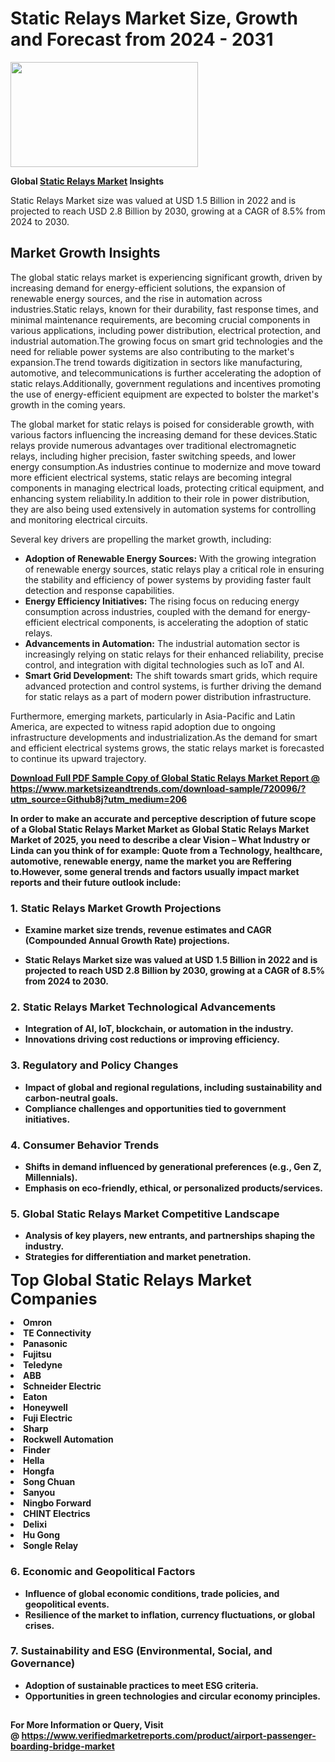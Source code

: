 <H1>Static Relays Market Size, Growth and Forecast from 2024 - 2031</H1><img class="aligncenter size-medium wp-image-584254" src="https://thirdeyenews.in/wp-content/uploads/2024/09/Global-Market-Research-300x168.jpeg" alt="" width="300" height="168" /><p><strong>Global&nbsp;<a href="https://www.marketsizeandtrends.com/download-sample/720096/?utm_source=Github8j?utm_medium=206">Static Relays Market</a> Insights</strong></p><p>Static Relays Market size was valued at USD 1.5 Billion in 2022 and is projected to reach USD 2.8 Billion by 2030, growing at a CAGR of 8.5% from 2024 to 2030.</p><p><h2>Market Growth Insights</h2> <p>The global static relays market is experiencing significant growth, driven by increasing demand for energy-efficient solutions, the expansion of renewable energy sources, and the rise in automation across industries.Static relays, known for their durability, fast response times, and minimal maintenance requirements, are becoming crucial components in various applications, including power distribution, electrical protection, and industrial automation.The growing focus on smart grid technologies and the need for reliable power systems are also contributing to the market's expansion.The trend towards digitization in sectors like manufacturing, automotive, and telecommunications is further accelerating the adoption of static relays.Additionally, government regulations and incentives promoting the use of energy-efficient equipment are expected to bolster the market's growth in the coming years.</p> <p><strong><a href="#"></a></strong></p> <p>The global market for static relays is poised for considerable growth, with various factors influencing the increasing demand for these devices.Static relays provide numerous advantages over traditional electromagnetic relays, including higher precision, faster switching speeds, and lower energy consumption.As industries continue to modernize and move toward more efficient electrical systems, static relays are becoming integral components in managing electrical loads, protecting critical equipment, and enhancing system reliability.In addition to their role in power distribution, they are also being used extensively in automation systems for controlling and monitoring electrical circuits.</p> <p>Several key drivers are propelling the market growth, including:</p> <ul> <li><strong>Adoption of Renewable Energy Sources:</strong> With the growing integration of renewable energy sources, static relays play a critical role in ensuring the stability and efficiency of power systems by providing faster fault detection and response capabilities.</li> <li><strong>Energy Efficiency Initiatives:</strong> The rising focus on reducing energy consumption across industries, coupled with the demand for energy-efficient electrical components, is accelerating the adoption of static relays.</li> <li><strong>Advancements in Automation:</strong> The industrial automation sector is increasingly relying on static relays for their enhanced reliability, precise control, and integration with digital technologies such as IoT and AI.</li> <li><strong>Smart Grid Development:</strong> The shift towards smart grids, which require advanced protection and control systems, is further driving the demand for static relays as a part of modern power distribution infrastructure.</li> </ul> <p>Furthermore, emerging markets, particularly in Asia-Pacific and Latin America, are expected to witness rapid adoption due to ongoing infrastructure developments and industrialization.As the demand for smart and efficient electrical systems grows, the static relays market is forecasted to continue its upward trajectory.</p> <p><strong><a href="#"></p><p><span class=""><strong>Download Full PDF Sample Copy of Global Static Relays Market Report</strong> @ <a href="https://www.marketsizeandtrends.com/download-sample/720096/?utm_source=Github8j?utm_medium=206" target="_blank">https://www.marketsizeandtrends.com/download-sample/720096/?utm_source=Github8j?utm_medium=206</a></span></p><p>In order to make an accurate and perceptive description of future scope of a Global&nbsp;Static Relays Market Market as Global&nbsp;Static Relays Market Market of 2025, you need to describe a clear Vision &ndash; What Industry or Linda can you think of for example: Quote from a Technology, healthcare, automotive, renewable energy, name the market you are Reffering to.However, some general trends and factors usually impact market reports and their future outlook include:</p><h3>1.&nbsp;<strong>Static Relays Market Growth Projections</strong></h3><ul><li>Examine market size trends, revenue estimates and CAGR (Compounded Annual Growth Rate) projections.</li><li><p>Static Relays Market size was valued at USD 1.5 Billion in 2022 and is projected to reach USD 2.8 Billion by 2030, growing at a CAGR of 8.5% from 2024 to 2030.</p></li></ul><h3>2.&nbsp;<strong>Static Relays Market Technological Advancements</strong></h3><ul><li>Integration of AI, IoT, blockchain, or automation in the industry.</li><li>Innovations driving cost reductions or improving efficiency.</li></ul><h3>3.&nbsp;<strong>Regulatory and Policy Changes</strong></h3><ul><li>Impact of global and regional regulations, including sustainability and carbon-neutral goals.</li><li>Compliance challenges and opportunities tied to government initiatives.</li></ul><h3>4.&nbsp;<strong>Consumer Behavior Trends</strong></h3><ul><li>Shifts in demand influenced by generational preferences (e.g., Gen Z, Millennials).</li><li>Emphasis on eco-friendly, ethical, or personalized products/services.</li></ul><h3>5.&nbsp;<strong>Global Static Relays Market Competitive Landscape</strong></h3><ul><li>Analysis of key players, new entrants, and partnerships shaping the industry.</li><li>Strategies for differentiation and market penetration.</li></ul><p data-pm-slice="1 1 []"><span style="color: inherit; font-family: inherit; font-size: 25px;">Top Global Static Relays Market Companies</span></p><div class="" data-test-id=""><p><li>Omron</li><li> TE Connectivity</li><li> Panasonic</li><li> Fujitsu</li><li> Teledyne</li><li> ABB</li><li> Schneider Electric</li><li> Eaton</li><li> Honeywell</li><li> Fuji Electric</li><li> Sharp</li><li> Rockwell Automation</li><li> Finder</li><li> Hella</li><li> Hongfa</li><li> Song Chuan</li><li> Sanyou</li><li> Ningbo Forward</li><li> CHINT Electrics</li><li> Delixi</li><li> Hu Gong</li><li> Songle Relay</li></p></div><h3>6.&nbsp;<strong>Economic and Geopolitical Factors</strong></h3><ul><li>Influence of global economic conditions, trade policies, and geopolitical events.</li><li>Resilience of the market to inflation, currency fluctuations, or global crises.</li></ul><h3>7.&nbsp;<strong>Sustainability and ESG (Environmental, Social, and Governance)</strong></h3><ul><li>Adoption of sustainable practices to meet ESG criteria.</li><li>Opportunities in green technologies and circular economy principles.</li></ul><h2><strong style="font-size: 14px;">For More Information or Query, Visit @&nbsp;</strong><a style="background-color: #ffffff; font-size: 14px;" href="https://www.marketsizeandtrends.com/report/static-relays-market/" target="_blank">https://www.verifiedmarketreports.com/product/airport-passenger-boarding-bridge-market</a></h2>